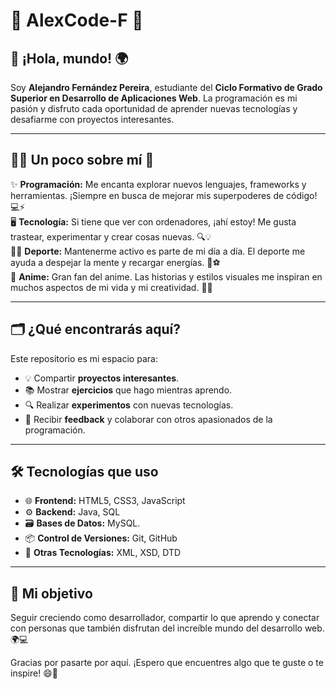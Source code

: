 # 🚀 Alex**Code**-F 🚀

## 👋 ¡Hola, mundo! 🌍

Soy **Alejandro Fernández Pereira**, estudiante del **Ciclo Formativo de Grado Superior en Desarrollo de Aplicaciones Web**. La programación es mi pasión y disfruto cada oportunidad de aprender nuevas tecnologías y desafiarme con proyectos interesantes.

---

## 🙋‍♂️ Un poco sobre mí 🧠

✨ **Programación:** Me encanta explorar nuevos lenguajes, frameworks y herramientas. ¡Siempre en busca de mejorar mis superpoderes de código! 💻⚡\
🖥️ **Tecnología:** Si tiene que ver con ordenadores, ¡ahí estoy! Me gusta trastear, experimentar y crear cosas nuevas. 🔍💡\
🏃‍♂️ **Deporte:** Mantenerme activo es parte de mi día a día. El deporte me ayuda a despejar la mente y recargar energías. 💪⚽\
🎥 **Anime:** Gran fan del anime. Las historias y estilos visuales me inspiran en muchos aspectos de mi vida y mi creatividad. 🍥✨

---

## 🗂️ ¿Qué encontrarás aquí?

Este repositorio es mi espacio para:

- 💡 Compartir **proyectos interesantes**.
- 📚 Mostrar **ejercicios** que hago mientras aprendo.
- 🔍 Realizar **experimentos** con nuevas tecnologías.
- 🤝 Recibir **feedback** y colaborar con otros apasionados de la programación.

---

## 🛠️ Tecnologías que uso

- 🌐 **Frontend:** HTML5, CSS3, JavaScript
- ⚙️ **Backend:** Java, SQL
- 🗃️ **Bases de Datos:** MySQL.
- 📦 **Control de Versiones:** Git, GitHub
- 📄 **Otras Tecnologías:** XML, XSD, DTD

---

## 🎯 Mi objetivo

Seguir creciendo como desarrollador, compartir lo que aprendo y conectar con personas que también disfrutan del increíble mundo del desarrollo web. 🌍💻

Gracias por pasarte por aquí. ¡Espero que encuentres algo que te guste o te inspire! 😄🚀


<!--
**AlexCode-F/AlexCode-F** is a ✨ _special_ ✨ repository because its `README.md` (this file) appears on your GitHub profile.

Here are some ideas to get you started:

- 🔭 I’m currently working on ...
- 🌱 I’m currently learning ...
- 👯 I’m looking to collaborate on ...
- 🤔 I’m looking for help with ...
- 💬 Ask me about ...
- 📫 How to reach me: ...
- 😄 Pronouns: ...
- ⚡ Fun fact: ...
-->
